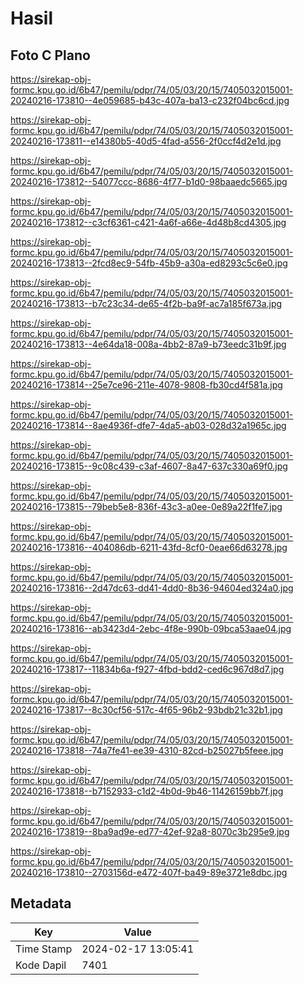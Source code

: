 # Hasil

## Foto C Plano

https://sirekap-obj-formc.kpu.go.id/6b47/pemilu/pdpr/74/05/03/20/15/7405032015001-20240216-173810--4e059685-b43c-407a-ba13-c232f04bc6cd.jpg

https://sirekap-obj-formc.kpu.go.id/6b47/pemilu/pdpr/74/05/03/20/15/7405032015001-20240216-173811--e14380b5-40d5-4fad-a556-2f0ccf4d2e1d.jpg

https://sirekap-obj-formc.kpu.go.id/6b47/pemilu/pdpr/74/05/03/20/15/7405032015001-20240216-173812--54077ccc-8686-4f77-b1d0-98baaedc5665.jpg

https://sirekap-obj-formc.kpu.go.id/6b47/pemilu/pdpr/74/05/03/20/15/7405032015001-20240216-173812--c3cf6361-c421-4a6f-a66e-4d48b8cd4305.jpg

https://sirekap-obj-formc.kpu.go.id/6b47/pemilu/pdpr/74/05/03/20/15/7405032015001-20240216-173813--2fcd8ec9-54fb-45b9-a30a-ed8293c5c6e0.jpg

https://sirekap-obj-formc.kpu.go.id/6b47/pemilu/pdpr/74/05/03/20/15/7405032015001-20240216-173813--b7c23c34-de65-4f2b-ba9f-ac7a185f673a.jpg

https://sirekap-obj-formc.kpu.go.id/6b47/pemilu/pdpr/74/05/03/20/15/7405032015001-20240216-173813--4e64da18-008a-4bb2-87a9-b73eedc31b9f.jpg

https://sirekap-obj-formc.kpu.go.id/6b47/pemilu/pdpr/74/05/03/20/15/7405032015001-20240216-173814--25e7ce96-211e-4078-9808-fb30cd4f581a.jpg

https://sirekap-obj-formc.kpu.go.id/6b47/pemilu/pdpr/74/05/03/20/15/7405032015001-20240216-173814--8ae4936f-dfe7-4da5-ab03-028d32a1965c.jpg

https://sirekap-obj-formc.kpu.go.id/6b47/pemilu/pdpr/74/05/03/20/15/7405032015001-20240216-173815--9c08c439-c3af-4607-8a47-637c330a69f0.jpg

https://sirekap-obj-formc.kpu.go.id/6b47/pemilu/pdpr/74/05/03/20/15/7405032015001-20240216-173815--79beb5e8-836f-43c3-a0ee-0e89a22f1fe7.jpg

https://sirekap-obj-formc.kpu.go.id/6b47/pemilu/pdpr/74/05/03/20/15/7405032015001-20240216-173816--404086db-6211-43fd-8cf0-0eae66d63278.jpg

https://sirekap-obj-formc.kpu.go.id/6b47/pemilu/pdpr/74/05/03/20/15/7405032015001-20240216-173816--2d47dc63-dd41-4dd0-8b36-94604ed324a0.jpg

https://sirekap-obj-formc.kpu.go.id/6b47/pemilu/pdpr/74/05/03/20/15/7405032015001-20240216-173816--ab3423d4-2ebc-4f8e-990b-09bca53aae04.jpg

https://sirekap-obj-formc.kpu.go.id/6b47/pemilu/pdpr/74/05/03/20/15/7405032015001-20240216-173817--11834b6a-f927-4fbd-bdd2-ced6c967d8d7.jpg

https://sirekap-obj-formc.kpu.go.id/6b47/pemilu/pdpr/74/05/03/20/15/7405032015001-20240216-173817--8c30cf56-517c-4f65-96b2-93bdb21c32b1.jpg

https://sirekap-obj-formc.kpu.go.id/6b47/pemilu/pdpr/74/05/03/20/15/7405032015001-20240216-173818--74a7fe41-ee39-4310-82cd-b25027b5feee.jpg

https://sirekap-obj-formc.kpu.go.id/6b47/pemilu/pdpr/74/05/03/20/15/7405032015001-20240216-173818--b7152933-c1d2-4b0d-9b46-11426159bb7f.jpg

https://sirekap-obj-formc.kpu.go.id/6b47/pemilu/pdpr/74/05/03/20/15/7405032015001-20240216-173819--8ba9ad9e-ed77-42ef-92a8-8070c3b295e9.jpg

https://sirekap-obj-formc.kpu.go.id/6b47/pemilu/pdpr/74/05/03/20/15/7405032015001-20240216-173810--2703156d-e472-407f-ba49-89e3721e8dbc.jpg


## Metadata

| Key        | Value               |
| ---------- | ------------------- |
| Time Stamp | 2024-02-17 13:05:41 |
| Kode Dapil | 7401                |



